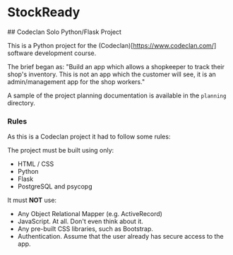 # StockReady

## Codeclan Solo Python/Flask Project

This is a Python project for the (Codeclan)[https://www.codeclan.com/] software development course.

The brief began as: "Build an app which allows a shopkeeper to track their shop's inventory. This is
not an app which the customer will see, it is an admin/management app for the shop workers."

A sample of the project planning documentation is available in the `planning` directory.

### Rules

As this is a Codeclan project it had to follow some rules:

The project must be built using only:

* HTML / CSS
* Python
* Flask
* PostgreSQL and psycopg

It must **NOT** use:

* Any Object Relational Mapper (e.g. ActiveRecord)
* JavaScript. At all. Don't even think about it.
* Any pre-built CSS libraries, such as Bootstrap.
* Authentication. Assume that the user already has secure access to the app.
